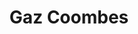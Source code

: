 ---
title: "Gaz Coombes"
summary: "Gareth Michael \"Gaz\" Coombes is an English musician and singer-songwriter. He is best known as the lead vocalist and guitarist of the English alternative rock band Supergrass. He first entered the music scene aged 14 as the lead singer of the band The Jennifers which featured Supergrass bandmate Danny Goffey."
image: "gaz-coombes.jpg"
apple_music_artist_url: "https://music.apple.com/gb/artist/gaz-coombes/313489234"
wikipedia_url: "https://en.wikipedia.org/wiki/Gaz_Coombes"
---
